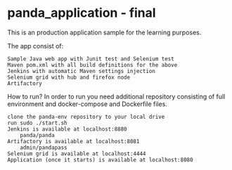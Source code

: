 # panda_application - final
This is an production application sample for the learning purposes.

The app consist of:

    Sample Java web app with Junit test and Selenium test
    Maven pom.xml with all build definitions for the above
    Jenkins with automatic Maven settings injection
    Selenium grid with hub and firefox node
    Artifactory

How to run?
    In order to run you need additional repository consisting of full environment and docker-compose and Dockerfile files. 
    
    clone the panda-env repository to your local drive
    run sudo ./start.sh
    Jenkins is available at localhost:8880
        panda/panda
    Artifactory is available at localhost:8081
        admin/pandapass
    Selenium grid is available at localhost:4444
    Application (once it starts) is available at localhost:8080
